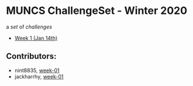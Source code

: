# MUNCS ChallengeSet - Winter 2020

a _set_ of _challenges_

- [Week 1 (Jan 14th)](./week-01)

## Contributors:

- nint8835, [week-01](./week-01/nint8835)
- jackharrhy, [week-01](./week-01/jackharrhy)

